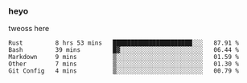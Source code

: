 ### heyo
tweoss here

<!--START_SECTION:waka-->
```text
Rust         8 hrs 53 mins   ██████████████████████░░░   87.91 % 
Bash         39 mins         █▓░░░░░░░░░░░░░░░░░░░░░░░   06.44 % 
Markdown     9 mins          ▒░░░░░░░░░░░░░░░░░░░░░░░░   01.59 % 
Other        7 mins          ▒░░░░░░░░░░░░░░░░░░░░░░░░   01.30 % 
Git Config   4 mins          ▒░░░░░░░░░░░░░░░░░░░░░░░░   00.79 % 
```
<!--END_SECTION:waka-->

<!--
**Tweoss/tweoss** is a ✨ _special_ ✨ repository because its `README.md` (this file) appears on your GitHub profile.

Here are some ideas to get you started:

- 🔭 I’m currently working on ...
- 🌱 I’m currently learning ...
- 👯 I’m looking to collaborate on ...
- 🤔 I’m looking for help with ...
- 💬 Ask me about ...
- 📫 How to reach me: ...
- 😄 Pronouns: ...
- ⚡ Fun fact: ...
-->
